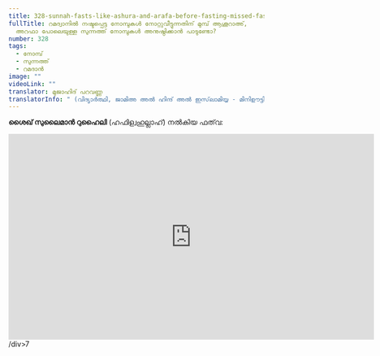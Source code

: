 ```yaml
---
title: 328-sunnah-fasts-like-ashura-and-arafa-before-fasting-missed-fasts-in-ramadan
fullTitle: റമദ്വാനിൽ നഷ്ടപ്പെട്ട നോമ്പുകൾ നോറ്റുവീട്ടുന്നതിന് മുമ്പ് ആശൂറാഅ്,
  അറഫാ പോലെയുള്ള സുന്നത്ത് നോമ്പുകൾ അനുഷ്ഠിക്കാൻ പാടുണ്ടോ?
number: 328
tags:
  - നോമ്പ്
  - സുന്നത്ത്
  - റമദാൻ
image: ""
videoLink: ""
translator: മുജാഹിദ് പറവണ്ണ
translatorInfo: " (വിദ്യാർത്ഥി, ജാമിഅ അൽ ഹിന്ദ് അൽ ഇസ്‌ലാമിയ്യ - മിനിഊട്ടി)"
---
```

**ശൈഖ് സുലൈമാൻ റുഹൈലി** (ഹഫിള്വഹുല്ലാഹ്) നൽകിയ ഫത്‌വ:  

<div class="videoWrapper"><iframe width="720" height="405" src="https://www.youtube.com/embed/6_8UJpMlRWc" title="YouTube video player" frameborder="0" allow="accelerometer; autoplay; clipboard-write; encrypted-media; gyroscope; picture-in-picture" allowfullscreen></iframe>/div>7